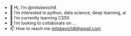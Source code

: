- 👋 Hi, I’m @mitskevich8
- 👀 I’m interested in python, data science, deep learning, ai
- 🌱 I’m currently learning CS50
- 💞️ I’m looking to collaborate on ...
- 📫 How to reach me mitskevich8@gmail.com

<!---
mitskevich8/mitskevich8 is a ✨ special ✨ repository because its `README.md` (this file) appears on your GitHub profile.
You can click the Preview link to take a look at your changes.
--->
